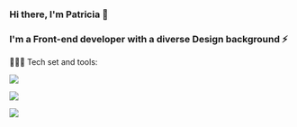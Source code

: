 ### Hi there, I'm Patricia 👋 
### I'm a Front-end developer with a diverse Design background ⚡️

<!--
**PatriciaCostalonga/PatriciaCostalonga** is a ✨ _special_ ✨ repository because its `README.md` (this file) appears on your GitHub profile.

Here are some ideas to get you started:

- 🔭 I’m currently working on ...
- 🌱 I’m currently learning ...
- 👯 I’m looking to collaborate on ...
- 🤔 I’m looking for help with ...
- 💬 Ask me about ...
- 📫 How to reach me: ...
- 😄 Pronouns: ...
- ⚡ Fun fact: ...
-->

👩🏻‍💻 Tech set and tools:
<p dir="auto">
  <a href="https://skillicons.dev" rel="nofollow">
    <img src="https://skillicons.dev/icons?i=js,jquery,html,css,sass,git" style="max-width: 100%;">
  </a>
</p>

<p dir="auto">
  <a href="https://skillicons.dev" rel="nofollow">
    <img src="https://skillicons.dev/icons?i=angular,react,typescript,cs,php,threejs" style="max-width: 100%;">
  </a>
</p>

<p dir="auto">
  <a href="https://skillicons.dev" rel="nofollow">
    <img src="https://skillicons.dev/icons?i=figma,xd,ps,ai,blender" style="max-width: 100%;">
  </a>
</p>


